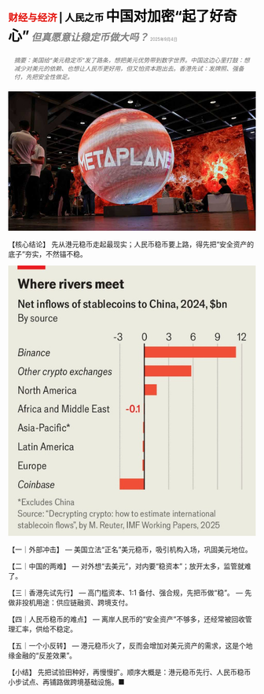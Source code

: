 <span style="color:#E3120B; font-size:14.9pt; font-weight:bold;">财经与经济</span> <span style="color:#000000; font-size:14.9pt; font-weight:bold;">| 人民之币</span>
<span style="color:#000000; font-size:21.0pt; font-weight:bold;">中国对加密“起了好奇心”</span>
<span style="color:#808080; font-size:14.9pt; font-weight:bold; font-style:italic;">但真愿意让稳定币做大吗？</span>
<span style="color:#808080; font-size:6.2pt;">2025年9月4日</span>

<div style="padding:8px 12px; color:#666; font-size:9.0pt; font-style:italic; margin:12px 0;">
摘要：美国给“美元稳定币”发了路条，想把美元优势带到数字世界。中国这边心里打鼓：想减少对美元的依赖、也想让人民币更好用，但又怕资本跑出去。香港先试：发牌照、强备付，先把安全性做足。
</div>

![](../images/060_China_turns_crypto-curious/p0247_img01.jpeg)

【核心结论】
先从港元稳币走起最现实；人民币稳币要上路，得先把“安全资产的底子”夯实，不然锚不稳。

![](../images/060_China_turns_crypto-curious/p0249_img01.jpeg)

【一｜外部冲击】
— 美国立法“正名”美元稳币，吸引机构入场，巩固美元地位。

【二｜中国的两难】
— 对外想“去美元”，对内要“稳资本”；放开太多，监管就难了。

【三｜香港先试先行】
— 高门槛资本、1:1 备付、强合规，先把币做“稳”。
— 先做非投机用途：供应链融资、跨境支付。

【四｜人民币稳币的难点】
— 离岸人民币的“安全资产”不够多，还经常被回收管理汇率，供给不稳定。

【五｜一个小反转】
— 港元稳币火了，反而会增加对美元资产的需求，这是个地缘金融的“反差效果”。

【小结】
先把试验田种好，再慢慢扩。顺序大概是：港元稳币先行、人民币稳币小步试点、再铺路做跨境基础设施。■


